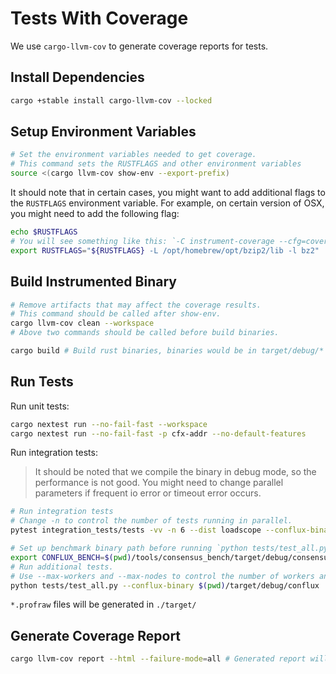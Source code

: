 # Tests With Coverage

We use `cargo-llvm-cov` to generate coverage reports for tests.

## Install Dependencies

```bash
cargo +stable install cargo-llvm-cov --locked
```

## Setup Environment Variables

```bash
# Set the environment variables needed to get coverage.
# This command sets the RUSTFLAGS and other environment variables
source <(cargo llvm-cov show-env --export-prefix)
```

It should note that in certain cases, you might want to add additional flags to the `RUSTFLAGS` environment variable. For example, on certain version of OSX, you might need to add the following flag:

```bash
echo $RUSTFLAGS
# You will see something like this: `-C instrument-coverage --cfg=coverage --cfg=trybuild_no_target`
export RUSTFLAGS="${RUSTFLAGS} -L /opt/homebrew/opt/bzip2/lib -l bz2"
```

## Build Instrumented Binary

```bash
# Remove artifacts that may affect the coverage results.
# This command should be called after show-env.
cargo llvm-cov clean --workspace
# Above two commands should be called before build binaries.

cargo build # Build rust binaries, binaries would be in target/debug/*
```

## Run Tests

Run unit tests:

```bash
cargo nextest run --no-fail-fast --workspace
cargo nextest run --no-fail-fast -p cfx-addr --no-default-features
```

Run integration tests:

> It should be noted that we compile the binary in debug mode, so the performance is not good.
> You might need to change parallel parameters if frequent io error or timeout error occurs.

```bash
# Run integration tests
# Change -n to control the number of tests running in parallel.
pytest integration_tests/tests -vv -n 6 --dist loadscope --conflux-binary $(pwd)/target/debug/conflux

# Set up benchmark binary path before running `python tests/test_all.py`
export CONFLUX_BENCH=$(pwd)/tools/consensus_bench/target/debug/consensus_bench
# Run additional tests.
# Use --max-workers and --max-nodes to control the number of workers and nodes.
python tests/test_all.py --conflux-binary $(pwd)/target/debug/conflux
```

`*.profraw` files will be generated in `./target/`

## Generate Coverage Report

```bash
cargo llvm-cov report --html --failure-mode=all # Generated report will be in `./target/llvm-cov/html/index.html`
```

